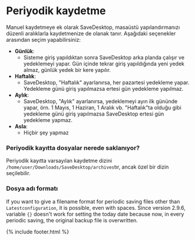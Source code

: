 # Periyodik kaydetme
Manuel kaydetmeye ek olarak SaveDesktop, masaüstü yapılandırmanızı düzenli aralıklarla kaydetmenize de olanak tanır. Aşağıdaki seçenekler arasından seçim yapabilirsiniz:
- **Günlük**:
  - Sisteme giriş yapıldıktan sonra SaveDesktop arka planda çalışır ve yedeklemeyi yapar. Gün içinde tekrar giriş yapıldığında yeni yedek almaz, günlük yedek bir kere yapılır.
- **Haftalık**:
  - SaveDesktop, "Haftalık" ayarlanırsa, her pazartesi yedekleme yapar. Yedekleme günü giriş yapılmazsa ertesi gün yedekleme yapılmaz.
- **Aylık**:
  - SaveDesktop, "Aylık" ayarlanırsa, yedeklemeyi ayın ilk gününde yapar, örn. 1 Mayıs, 1 Haziran, 1 Aralık vb. "Haftalık"ta olduğu gibi yedekleme günü giriş yapılmazsa SaveDesktop ertesi gün yedekleme yapmaz.
- **Asla**:
  - Hiçbir şey yapmaz

### Periyodik kayıtta dosyalar nerede saklanıyor?
Periyodik kayıtta varsayılan kaydetme dizini `/home/user/Downloads/SaveDesktop/archives`tır, ancak özel bir dizin seçilebilir.

### Dosya adı formatı
If you want to give a filename format for periodic saving files other than `Latestconfiguration`, it is possible, even with spaces. Since version 2.9.6, variable `{}` doesn't work for setting the today date because now, in every periodic saving, the original backup file is overwritten.



{% include footer.html %}
